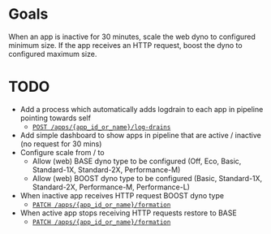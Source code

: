# Goals

When an app is inactive for 30 minutes, scale the web dyno to configured minimum size.
If the app receives an HTTP request, boost the dyno to configured maximum size.

# TODO

- Add a process which automatically adds logdrain to each app in pipeline pointing towards self
  - [`POST /apps/{app_id_or_name}/log-drains`](https://devcenter.heroku.com/articles/platform-api-reference#log-drain-create)
- Add simple dashboard to show apps in pipeline that are active / inactive (no request for 30 mins)
- Configure scale from / to
  - Allow (web) BASE dyno type to be configured (Off, Eco, Basic, Standard-1X, Standard-2X, Performance-M)
  - Allow (web) BOOST dyno type to be configured (Basic, Standard-1X, Standard-2X, Performance-M, Performance-L)
- When inactive app receives HTTP request BOOST dyno type
  - [`PATCH /apps/{app_id_or_name}/formation`](https://devcenter.heroku.com/articles/platform-api-reference#formation-batch-update)
- When active app stops receiving HTTP requests restore to BASE
  - [`PATCH /apps/{app_id_or_name}/formation`](https://devcenter.heroku.com/articles/platform-api-reference#formation-batch-update)

